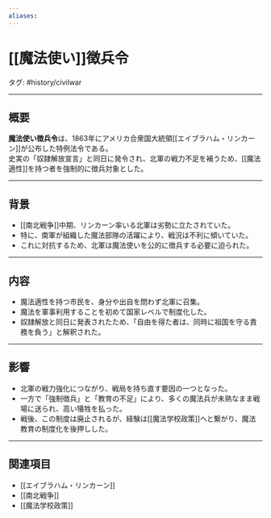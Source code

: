 ```yaml
---
aliases:
---
```

# [[魔法使い]]徴兵令

タグ: #history/civilwar

---

## 概要
**魔法使い徴兵令**は、1863年にアメリカ合衆国大統領[[エイブラハム・リンカーン]]が公布した特例法令である。  
史実の「奴隷解放宣言」と同日に発令され、北軍の戦力不足を補うため、[[魔法適性]]を持つ者を強制的に徴兵対象とした。  

---

## 背景
- [[南北戦争]]中期、リンカーン率いる北軍は劣勢に立たされていた。  
- 特に、南軍が組織した魔法部隊の活躍により、戦況は不利に傾いていた。  
- これに対抗するため、北軍は魔法使いを公的に徴兵する必要に迫られた。  

---

## 内容
- 魔法適性を持つ市民を、身分や出自を問わず北軍に召集。  
- 魔法を軍事利用することを初めて国家レベルで制度化した。  
- 奴隷解放と同日に発表されたため、「自由を得た者は、同時に祖国を守る責務を負う」と解釈された。  

---

## 影響
- 北軍の戦力強化につながり、戦局を持ち直す要因の一つとなった。  
- 一方で「強制徴兵」と「教育の不足」により、多くの魔法兵が未熟なまま戦場に送られ、高い犠牲を払った。  
- 戦後、この制度は廃止されるが、経験は[[魔法学校政策]]へと繋がり、魔法教育の制度化を後押しした。  

---

## 関連項目
- [[エイブラハム・リンカーン]]
- [[南北戦争]]
- [[魔法学校政策]]
